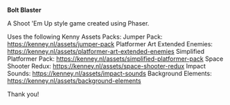 **Bolt Blaster**

A Shoot 'Em Up style game created using Phaser.

Uses the following Kenny Assets Packs:
Jumper Pack: https://kenney.nl/assets/jumper-pack
Platformer Art Extended Enemies: https://kenney.nl/assets/platformer-art-extended-enemies 
Simplified Platformer Pack: https://kenney.nl/assets/simplified-platformer-pack
Space Shooter Redux: https://kenney.nl/assets/space-shooter-redux
Impact Sounds: https://kenney.nl/assets/impact-sounds
Background Elements: https://kenney.nl/assets/background-elements 

Thank you!
